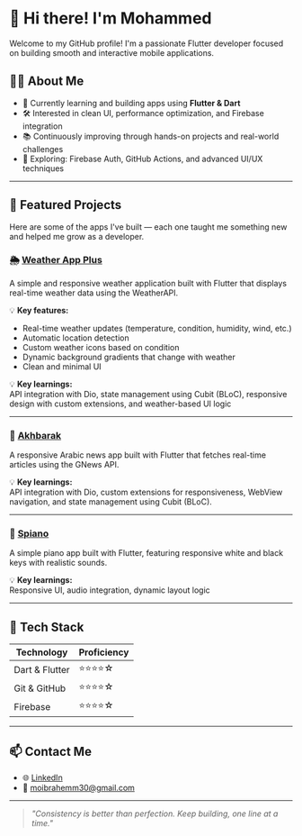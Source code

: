# 👋 Hi there! I'm Mohammed

Welcome to my GitHub profile! I'm a passionate Flutter developer focused on building smooth and interactive mobile applications.

## 👨‍💻 About Me
- 🚀 Currently learning and building apps using **Flutter & Dart**
- 🛠️ Interested in clean UI, performance optimization, and Firebase integration
- 📚 Continuously improving through hands-on projects and real-world challenges
- 🌱 Exploring: Firebase Auth, GitHub Actions, and advanced UI/UX techniques

---

## 📌 Featured Projects

Here are some of the apps I've built — each one taught me something new and helped me grow as a developer.

### 🌦️ [Weather App Plus](https://github.com/moibrahemm/weather-app-plus)  
A simple and responsive weather application built with Flutter that displays real-time weather data using the WeatherAPI.

💡 **Key features:**  
- Real-time weather updates (temperature, condition, humidity, wind, etc.)  
- Automatic location detection  
- Custom weather icons based on condition  
- Dynamic background gradients that change with weather  
- Clean and minimal UI

💡 **Key learnings:**  
API integration with Dio, state management using Cubit (BLoC), responsive design with custom extensions, and weather-based UI logic

---

### 📰 [Akhbarak](https://github.com/moibrahemm/akhbarak-app)  
A responsive Arabic news app built with Flutter that fetches real-time articles using the GNews API.

💡 **Key learnings:**  
API integration with Dio, custom extensions for responsiveness, WebView navigation, and state management using Cubit (BLoC).

---

### 🎹 [Spiano](https://github.com/moibrahemm/spiano)  
A simple piano app built with Flutter, featuring responsive white and black keys with realistic sounds.

💡 **Key learnings:**  
Responsive UI, audio integration, dynamic layout logic

---

## 🧰 Tech Stack

| Technology           | Proficiency   |
|----------------------|---------------|
| Dart & Flutter       | ⭐⭐⭐⭐☆         |
| Git & GitHub         | ⭐⭐⭐⭐☆         |
| Firebase             | ⭐⭐⭐⭐☆         |

---

## 📫 Contact Me

- 🌐 [LinkedIn](https://linkedin.com/in/moibrahemm/)
- 📧 moibrahemm30@gmail.com

---

> _"Consistency is better than perfection. Keep building, one line at a time."_
